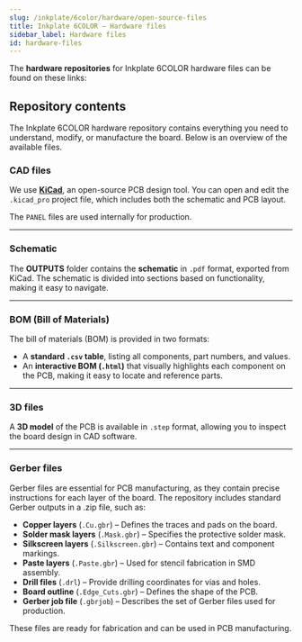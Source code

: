```yaml
---  
slug: /inkplate/6color/hardware/open-source-files  
title: Inkplate 6COLOR – Hardware files
sidebar_label: Hardware files
id: hardware-files  
---  
```


The **hardware repositories** for Inkplate 6COLOR hardware files can be found on these links:

<QuickLink 
  title="Soldered Inkplate 6COLOR hardware design" 
  description="Hardware design, BOM, gerbers and 3D files for Soldered Inkplate 6COLOR, designed by Soldered Electronics"
  url="https://github.com/SolderedElectronics/Soldered-Inkplate-6-COLOR-hardware-design" 
/>

## Repository contents  

The Inkplate 6COLOR hardware repository contains everything you need to understand, modify, or manufacture the board. Below is an overview of the available files.  

### CAD files

We use [**KiCad**](https://www.kicad.org/), an open-source PCB design tool. You can open and edit the `.kicad_pro` project file, which includes both the schematic and PCB layout.  

The `PANEL` files are used internally for production.  

<CenteredImage src="/img/6color/kicad.png" alt="Inkplate 6COLOR KiCad project" caption="Inkplate 6COLOR KiCad project" />

---

### Schematic

The **OUTPUTS** folder contains the **schematic** in `.pdf` format, exported from KiCad. The schematic is divided into sections based on functionality, making it easy to navigate.

<CenteredImage src="/img/6color/schematics.png" alt="Inkplate 6COLOR schematic" caption="Inkplate 6COLOR schematic 1/6" />  

---

### BOM (Bill of Materials)

The bill of materials (BOM) is provided in two formats:  

- A **standard `.csv` table**, listing all components, part numbers, and values.  
- An **interactive BOM (`.html`)** that visually highlights each component on the PCB, making it easy to locate and reference parts.  

<CenteredImage src="/img/6color/ibom.png" alt="Inkplate 6COLOR interactive BOM" caption="IBOM for 10" />

---

### 3D files

A **3D model** of the PCB is available in `.step` format, allowing you to inspect the board design in CAD software.

---

### Gerber files 

Gerber files are essential for PCB manufacturing, as they contain precise instructions for each layer of the board. The repository includes standard Gerber outputs in a .zip file, such as:  

- **Copper layers** (`.Cu.gbr`) – Defines the traces and pads on the board.  
- **Solder mask layers** (`.Mask.gbr`) – Specifies the protective solder mask.  
- **Silkscreen layers** (`.Silkscreen.gbr`) – Contains text and component markings.  
- **Paste layers** (`.Paste.gbr`) – Used for stencil fabrication in SMD assembly.  
- **Drill files** (`.drl`) – Provide drilling coordinates for vias and holes.  
- **Board outline** (`.Edge_Cuts.gbr`) – Defines the shape of the PCB.  
- **Gerber job file** (`.gbrjob`) – Describes the set of Gerber files used for production.  

These files are ready for fabrication and can be used in PCB manufacturing.